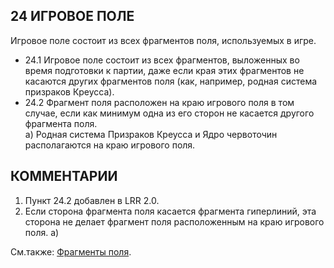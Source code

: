 24 ИГРОВОЕ ПОЛЕ
---

Игровое поле состоит из всех фрагментов поля, используемых в игре.
* 24.1 Игровое поле состоит из всех фрагментов, выложенных во время подготовки к партии, даже если края этих фрагментов не касаются других фрагментов поля (как, например, родная система призраков Креусса).
* 24.2 Фрагмент поля расположен на краю игрового поля в том случае, если как минимум одна из его сторон не касается другого фрагмента поля.  
  а) Родная система Призраков Креусса и Ядро червоточин располагаются на краю игрового поля.

КОММЕНТАРИИ
---
1) Пункт 24.2 добавлен в LRR 2.0.
2) Если сторона фрагмента поля касается фрагмента гиперлиний, эта сторона не делает фрагмент поля расположенным на краю игрового поля.
  а) 

См.также: [Фрагменты поля](system_tiles.md).
